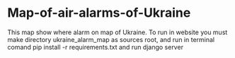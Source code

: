 # Map-of-air-alarms-of-Ukraine
This map show where alarm on map of Ukraine. 
To run in website you must make directory ukraine_alarm_map as sources root, and run in terminal comand pip install -r requirements.txt and run django server
